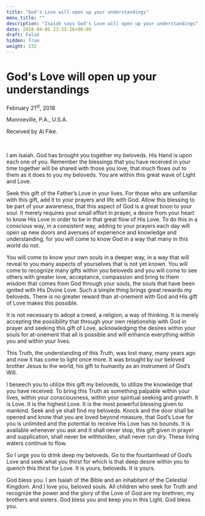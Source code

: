 ```yaml
---
title: "God's Love will open up your understandings"
menu_title: ""
description: "Isaiah says God's Love will open up your understandings"
date: 2018-04-05 23:55:26+00:00
draft: False
hidden: True
weight: 332
---
```

# God's Love will open up your understandings

February 21<sup>st</sup>, 2018

Monroeville, P.A., U.S.A.

Received by Al Fike.

 

I am Isaiah. God has brought you together my beloveds. His Hand is upon each one of you. Remember the blessings that you have received in your time together will be shared with those you love, that much flows out to them as it does to you my beloveds. You are within this great wave of Light and Love.

Seek this gift of the Father’s Love in your lives. For those who are unfamiliar with this gift, add it to your prayers and life with God. Allow this blessing to be part of your awareness, that this aspect of God is a great boon to your soul. It merely requires your small effort in prayer, a desire from your heart to know His Love in order to be in that great flow of His Love. To do this in a conscious way, in a consistent way, adding to your prayers each day will open up new doors and avenues of experience and knowledge and understanding, for you will come to know God in a way that many in this world do not. 

You will come to know your own souls in a deeper way, in a way that will reveal to you many aspects of yourselves that is not yet known. You will come to recognize many gifts within you beloveds and you will come to see others with greater love, acceptance, compassion and bring to them wisdom that comes from God through your souls, the souls that have been ignited with His Divine Love. Such a simple thing brings great rewards my beloveds. There is no greater reward than at-onement with God and His gift of Love makes this possible.

It is not necessary to adopt a creed, a religion, a way of thinking. It is merely accepting the possibility that through your own relationship with God in prayer and seeking this gift of Love, acknowledging the desires within your souls for at-onement that all is possible and will enhance everything within you and within your lives.

This Truth, the understanding of this Truth, was lost many, many years ago and now it has come to light once more. It was brought by our beloved brother Jesus to the world, his gift to humanity as an instrument of God’s Will.

I beseech you to utilize this gift my beloveds, to utilize the knowledge that you have received. To bring this Truth as something palpable within your lives, within your consciousness, within your spiritual seeking and growth. It is Love. It is the highest Love. It is the most powerful blessing given to mankind. Seek and ye shall find my beloveds. Knock and the door shall be opened and know that you are loved beyond measure, that God’s Love for you is unlimited and the potential to receive His Love has no bounds. It is available whenever you ask and it shall never stop, this gift given in prayer and supplication, shall never be withholden, shall never run dry. These living waters continue to flow.

So I urge you to drink deep my beloveds. Go to the fountainhead of God’s Love and seek what you thirst for which is that deep desire within you to quench this thirst for Love. It is yours, beloveds. It is yours.

God bless you. I am Isaiah of the Bible and an inhabitant of the Celestial Kingdom. And I love you, beloved souls. All children who seek for Truth and recognize the power and the glory of the Love of God are my brethren, my brothers and sisters. God bless you and keep you in this Light. God bless you.